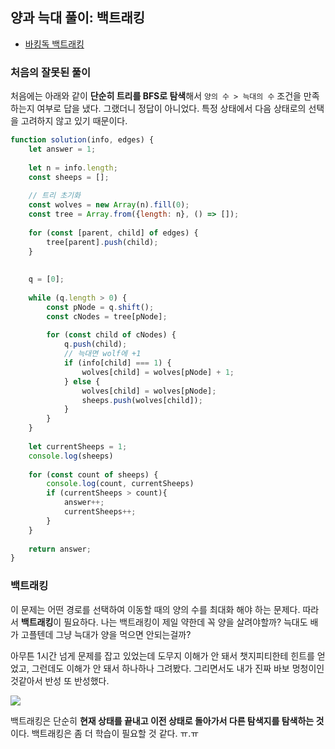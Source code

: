 ## 양과 늑대 풀이: 백트래킹
- [바킹독 백트래킹](https://blog.encrypted.gg/945)

### 처음의 잘못된 풀이
처음에는 아래와 같이 **단순히 트리를 BFS로 탐색**해서 `양의 수 > 늑대의 수` 조건을 만족하는지 여부로 답을 냈다. 그랬더니 정답이 아니었다. 특정 상태에서 다음 상태로의 선택을 고려하지 않고 있기 때문이다.

```javascript
function solution(info, edges) {
    let answer = 1;
    
    let n = info.length;
    const sheeps = [];
    
    // 트리 초기화
    const wolves = new Array(n).fill(0);
    const tree = Array.from({length: n}, () => []);
    
    for (const [parent, child] of edges) {
        tree[parent].push(child);
    }
    
    
    q = [0];
    
    while (q.length > 0) {
        const pNode = q.shift();
        const cNodes = tree[pNode];
        
        for (const child of cNodes) {
            q.push(child);
            // 늑대면 wolf에 +1
            if (info[child] === 1) {
                wolves[child] = wolves[pNode] + 1;
            } else {
                wolves[child] = wolves[pNode];
                sheeps.push(wolves[child]);
            }
        }
    }
    
    let currentSheeps = 1;
    console.log(sheeps)
    
    for (const count of sheeps) {
        console.log(count, currentSheeps)
        if (currentSheeps > count){
            answer++;
            currentSheeps++;
        }
    }
    
    return answer;
}
```
### 백트래킹
이 문제는 어떤 경로를 선택하여 이동할 때의 양의 수를 최대화 해야 하는 문제다. 따라서 **백트래킹**이 필요하다. 나는 백트래킹이 제일 약한데 꼭 양을 살려야할까? 늑대도 배가 고플텐데 그냥 늑대가 양을 먹으면 안되는걸까?

아무튼 1시간 넘게 문제를 잡고 있었는데 도무지 이해가 안 돼서 챗지피티한테 힌트를 얻었고, 그런데도 이해가 안 돼서 하나하나 그려봤다. 그리면서도 내가 진짜 바보 멍청이인것같아서 반성 또 반성했다.

![](https://i.imgur.com/H6NAWaa.png)

백트래킹은 단순히 **현재 상태를 끝내고 이전 상태로 돌아가서 다른 탐색지를 탐색하는 것**이다. 백트래킹은 좀 더 학습이 필요할 것 같다. ㅠ.ㅠ